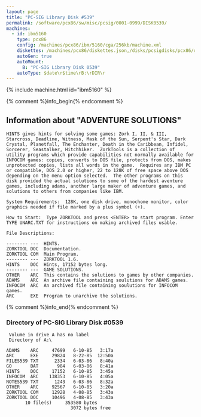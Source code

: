```yaml
---
layout: page
title: "PC-SIG Library Disk #539"
permalink: /software/pcx86/sw/misc/pcsig/0001-0999/DISK0539/
machines:
  - id: ibm5160
    type: pcx86
    config: /machines/pcx86/ibm/5160/cga/256kb/machine.xml
    diskettes: /machines/pcx86/diskettes.json,/disks/pcsigdisks/pcx86/diskettes.json
    autoGen: true
    autoMount:
      B: "PC-SIG Library Disk 0539"
    autoType: $date\r$time\rB:\rDIR\r
---
```


{% include machine.html id="ibm5160" %}

{% comment %}info_begin{% endcomment %}

## Information about "ADVENTURE SOLUTIONS"

    HINTS gives hints for solving some games: Zork I, II, & III,
    Starcross, Deadline, Witness, Mask of the Sun, Serpent's Star, Dark
    Crystal, Planetfall, The Enchanter, Death in the Caribbean, Infidel,
    Sorcerer, Seastalker, Hitchhiker.  ZorkTools is a collection of
    utility programs which provide capabilities not normally available for
    INFOCOM games: copies, converts to DOS file, protects from DOS, makes
    unprotected copies, lists all words in the game.  Requires any IBM PC
    or compatible, DOS 2.0 or higher, 22 to 128K of free space above DOS
    depending on the menu option selected.  The other programs on this
    disk provided the actual solutions to some of the hardest aventure
    games, including adams, another large maker of adventure games, and
    solutions to others from companies like IBM.
    
    System Requirements:  128K, one disk drive, monochome monitor, color
    graphics needed if file marked by a plus symbol (+).
    
    How to Start:  Type ZORKTOOL and press <ENTER> to start program. Enter
    TYPE UNARC.TXT for instructions on making archived files usable.
    
    File Descriptions:
    
    -------- ---  HINTS.
    ZORKTOOL DOC  Documentation.
    ZORKTOOL COM  Main Program.
    -------- ---  ZORKTOOL 1.6.
    HINTS    DOC  Hints, 17152 bytes long.
    -------- ---  GAME SOLUTIONS.
    OTHER    ARC  This contains the solutions to games by other companies.
    ADAMS    ARC  An archive file containing soulutions for ADAMS games.
    INFOCOM  ARC  An archived file containing soulutions for INFOCOM games.
    ARC      EXE  Program to unarchive the solutions.
{% comment %}info_end{% endcomment %}


### Directory of PC-SIG Library Disk #0539

     Volume in drive A has no label
     Directory of A:\

    ADAMS    ARC     47699   6-10-85   3:17a
    ARC      EXE     29824   8-22-85  12:50a
    FILES539 TXT      2334   6-03-86   8:40a
    GO       BAT       984   6-03-86   8:41a
    HINTS    DOC     17152   6-10-85   3:45a
    INFOCOM  ARC    138353   6-10-85   4:05a
    NOTES539 TXT      1243   6-03-86   8:32a
    OTHER    ARC     92567   6-10-85   3:20a
    ZORKTOOL COM     12928   4-08-85   3:43a
    ZORKTOOL DOC     10496   4-08-85   3:43a
           10 file(s)     353580 bytes
                            3072 bytes free
